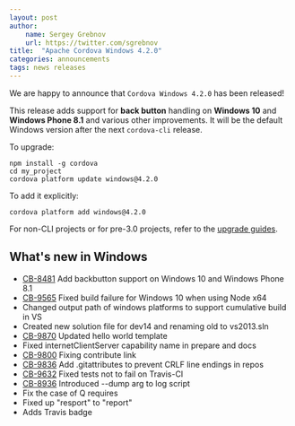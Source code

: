 ```yaml
---
layout: post
author:
    name: Sergey Grebnov
    url: https://twitter.com/sgrebnov
title:  "Apache Cordova Windows 4.2.0"
categories: announcements
tags: news releases
---
```


We are happy to announce that `Cordova Windows 4.2.0` has been released!

This release adds support for **back button** handling on **Windows 10** and
**Windows Phone 8.1** and various other improvements. It will be the default
Windows version after the next `cordova-cli` release.

To upgrade:

    npm install -g cordova
    cd my_project
    cordova platform update windows@4.2.0

To add it explicitly:

    cordova platform add windows@4.2.0

For non-CLI projects or for pre-3.0 projects, refer to the [upgrade guides](http://cordova.apache.org/docs/en/edge/guide_platforms_index.md.html).

<!--more-->
## What's new in Windows

* [CB-8481](https://issues.apache.org/jira/browse/CB-8481) Add backbutton support on Windows 10 and Windows Phone 8.1
* [CB-9565](https://issues.apache.org/jira/browse/CB-9565) Fixed build failure for Windows 10 when using Node x64
* Changed output path of windows platforms to support cumulative build in VS
* Created new solution file for dev14 and renaming old to vs2013.sln
* [CB-9870](https://issues.apache.org/jira/browse/CB-9870) Updated hello world template
* Fixed internetClientServer capability name in prepare and docs
* [CB-9800](https://issues.apache.org/jira/browse/CB-9800) Fixing contribute link
* [CB-9836](https://issues.apache.org/jira/browse/CB-9836) Add .gitattributes to prevent CRLF line endings in repos
* [CB-9632](https://issues.apache.org/jira/browse/CB-9632) Fixed tests not to fail on Travis-CI
* [CB-8936](https://issues.apache.org/jira/browse/CB-8936) Introduced --dump arg to log script
* Fix the case of Q requires
* Fixed up "resport" to "report"
* Adds Travis badge
